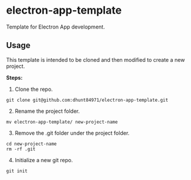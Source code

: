 # electron-app-template
Template for Electron App development.

## Usage
This template is intended to be cloned and then modified to create a new project.

**Steps:**
1. Clone the repo.
```
git clone git@github.com:dhunt84971/electron-app-template.git
```

2. Rename the project folder.
```
mv electron-app-template/ new-project-name
```

3. Remove the .git folder under the project folder.
```
cd new-project-name
rm -rf .git
```
 
4. Initialize a new git repo.
```
git init
```

